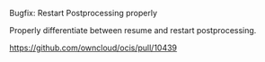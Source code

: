 Bugfix: Restart Postprocessing properly

Properly differentiate between resume and restart postprocessing.

https://github.com/owncloud/ocis/pull/10439

